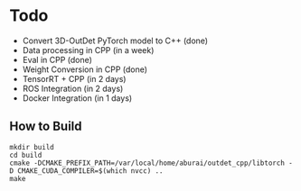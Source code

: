 # Todo
* Convert 3D-OutDet PyTorch model to C++ (done)
* Data processing in CPP (in a week)
* Eval in CPP (done)
* Weight Conversion in CPP (done)
* TensorRT + CPP (in 2 days)
* ROS Integration (in 2 days)
* Docker Integration (in 1 days)


## How to Build 
``` 
mkdir build 
cd build 
cmake -DCMAKE_PREFIX_PATH=/var/local/home/aburai/outdet_cpp/libtorch -D CMAKE_CUDA_COMPILER=$(which nvcc) ..
make

```